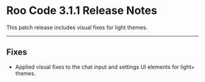 # Roo Code 3.1.1 Release Notes

This patch release includes visual fixes for light themes.

---

## Fixes

*   Applied visual fixes to the chat input and settings UI elements for light+ themes.